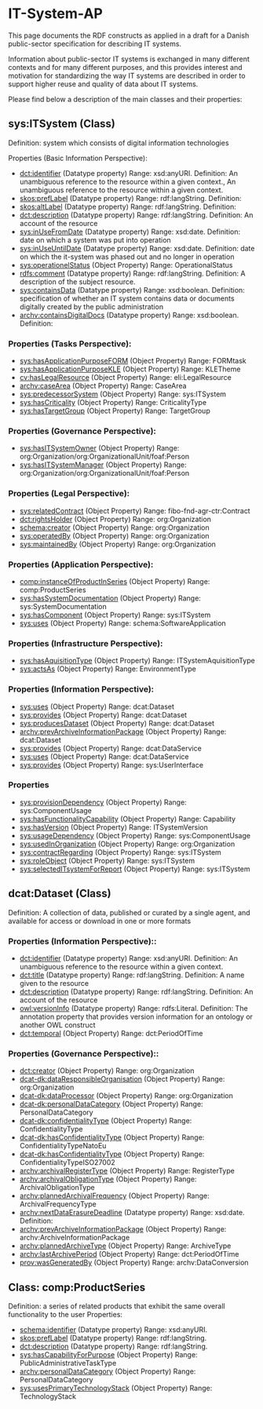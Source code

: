 IT-System-AP
===== 

This page documents the RDF constructs as applied in a draft for a Danish public-sector specification for describing IT systems. 

Information about public-sector IT systems is exchanged in many different contexts and for many different purposes, and this provides interest and motivation for standardizing the way IT systems are described in order to support higher reuse and quality of data about IT systems.

Please find below a description of the  main classes and their properties:


## sys:ITSystem (Class)
Definition: system which consists of digital information technologies

Properties (Basic Information Perspective):
* <dct:identifier> (Datatype property) Range: xsd:anyURI. Definition: An unambiguous reference to the resource within a given context., An unambiguous reference to the resource within a given context.
* <skos:prefLabel> (Datatype property) Range: rdf:langString. Definition: 
* <skos:altLabel> (Datatype property) Range: rdf:langString. Definition: 
* <dct:description> (Datatype property) Range: rdf:langString. Definition: An account of the resource
* <sys:inUseFromDate> (Datatype property) Range: xsd:date. Definition: date on which a system was put into operation
* <sys:inUseUntilDate> (Datatype property) Range: xsd:date. Definition: date on which the it-system was phased out and no longer in operation
* <sys:operationelStatus>  (Object Property) Range: OperationalStatus
* <rdfs:comment> (Datatype property) Range: rdf:langString. Definition: A description of the subject resource.
* <sys:containsData> (Datatype property) Range: xsd:boolean. Definition: specification of whether an IT system contains data or documents digitally created by the public administration
* <archv:containsDigitalDocs> (Datatype property) Range: xsd:boolean. Definition: 


### Properties (Tasks Perspective):
* <sys:hasApplicationPurposeFORM>  (Object Property) Range: FORMtask
* <sys:hasApplicationPurposeKLE>  (Object Property) Range: KLETheme
* <cv:hasLegalResource>  (Object Property) Range: eli:LegalResource
* <archv:caseArea>  (Object Property) Range: CaseArea
* <sys:predecessorSystem>  (Object Property) Range: sys:ITSystem
* <sys:hasCriticality>  (Object Property) Range: CriticalityType
* <sys:hasTargetGroup>  (Object Property) Range: TargetGroup

### Properties (Governance Perspective):
* <sys:hasITSystemOwner>  (Object Property) Range: org:Organization/org:OrganizationalUnit/foaf:Person
* <sys:hasITSystemManager>  (Object Property) Range: org:Organization/org:OrganizationalUnit/foaf:Person

### Properties (Legal Perspective):
* <sys:relatedContract>  (Object Property) Range: fibo-fnd-agr-ctr:Contract
* <dct:rightsHolder>  (Object Property) Range: org:Organization
* <schema:creator>  (Object Property) Range: org:Organization
* <sys:operatedBy>  (Object Property) Range: org:Organization
* <sys:maintainedBy>  (Object Property) Range: org:Organization

### Properties (Application Perspective):
* <comp:instanceOfProductInSeries>  (Object Property) Range: comp:ProductSeries
* <sys:hasSystemDocumentation>  (Object Property) Range: sys:SystemDocumentation
* <sys:hasComponent>  (Object Property) Range: sys:ITSystem
* <sys:uses>  (Object Property) Range: schema:SoftwareApplication

### Properties (Infrastructure Perspective):
* <sys:hasAquisitionType>  (Object Property) Range: ITSystemAquisitionType
* <sys:actsAs>  (Object Property) Range: EnvironmentType

### Properties (Information Perspective):
* <sys:uses>  (Object Property) Range: dcat:Dataset
* <sys:provides>  (Object Property) Range: dcat:Dataset
* <sys:producesDataset>  (Object Property) Range: dcat:Dataset
* <archv:prevArchiveInformationPackage>  (Object Property) Range: dcat:Dataset
* <sys:provides>  (Object Property) Range: dcat:DataService
* <sys:uses>  (Object Property) Range: dcat:DataService
* <sys:provides>  (Object Property) Range: sys:UserInterface

### Properties
* <sys:provisionDependency>  (Object Property) Range: sys:ComponentUsage
* <sys:hasFunctionalityCapability>  (Object Property) Range: Capability
* <sys:hasVersion>  (Object Property) Range: ITSystemVersion
* <sys:usageDependency>  (Object Property) Range: sys:ComponentUsage
* <sys:usedInOrganization>  (Object Property) Range: org:Organization
* <sys:contractRegarding>  (Object Property) Range: sys:ITSystem
* <sys:roleObject>  (Object Property) Range: sys:ITSystem
* <sys:selectedITsystemForReport>  (Object Property) Range: sys:ITSystem
 

## dcat:Dataset (Class)
Definition: 
A collection of data, published or curated by a single agent, and available for access or download in one or more formats

### Properties (Information Perspective)::
* <dct:identifier> (Datatype property) Range: xsd:anyURI. Definition: An unambiguous reference to the resource within a given context.
* <dct:title> (Datatype property) Range: rdf:langString. Definition: A name given to the resource
* <dct:description> (Datatype property) Range: rdf:langString. Definition: An account of the resource
* <owl:versionInfo> (Datatype property) Range: rdfs:Literal. Definition: The annotation property that provides version information for an ontology or another OWL construct
* <dct:temporal>  (Object Property) Range: dct:PeriodOfTime

### Properties (Governance Perspective)::
* <dct:creator>  (Object Property) Range: org:Organization
* <dcat-dk:dataResponsibleOrganisation>  (Object Property) Range: org:Organization
* <dcat-dk:dataProcessor>  (Object Property) Range: org:Organization
* <dcat-dk:personalDataCategory>  (Object Property) Range: PersonalDataCategory
* <dcat-dk:confidentialityType>  (Object Property) Range: ConfidentialityType
* <dcat-dk:hasConfidentialityType>  (Object Property) Range: ConfidentialityTypeNatoEu
* <dcat-dk:hasConfidentialityType>  (Object Property) Range: ConfidentialityTypeISO27002
* <archv:archivalRegisterType>  (Object Property) Range: RegisterType
* <archv:archivalObligationType>  (Object Property) Range: ArchivalObligationType
* <archv:plannedArchivalFrequency>  (Object Property) Range: ArchivalFrequencyType
* <archv:nextDataErasureDeadline> (Datatype property) Range: xsd:date. Definition: 
* <archv:prevArchiveInformationPackage>  (Object Property) Range: archv:ArchiveInformationPackage
* <archv:plannedArchiveType>  (Object Property) Range: ArchiveType
* <archv:lastArchivePeriod>  (Object Property) Range: dct:PeriodOfTime
* <prov:wasGeneratedBy>  (Object Property) Range: archv:DataConversion

## Class: comp:ProductSeries 
Definition: a series of related products that exhibit the same overall functionality to the user
Properties:
* <schema:identifier> (Datatype property) Range: xsd:anyURI. 
* <skos:prefLabel> (Datatype property) Range: rdf:langString. 
* <dct:description> (Datatype property) Range: rdf:langString.
* <sys:hasCapabilityForPurpose>  (Object Property) Range: PublicAdministrativeTaskType
* <archv:personalDataCategory>  (Object Property) Range: PersonalDataCategory
* <sys:usesPrimaryTechnologyStack>  (Object Property) Range: TechnologyStack
 

